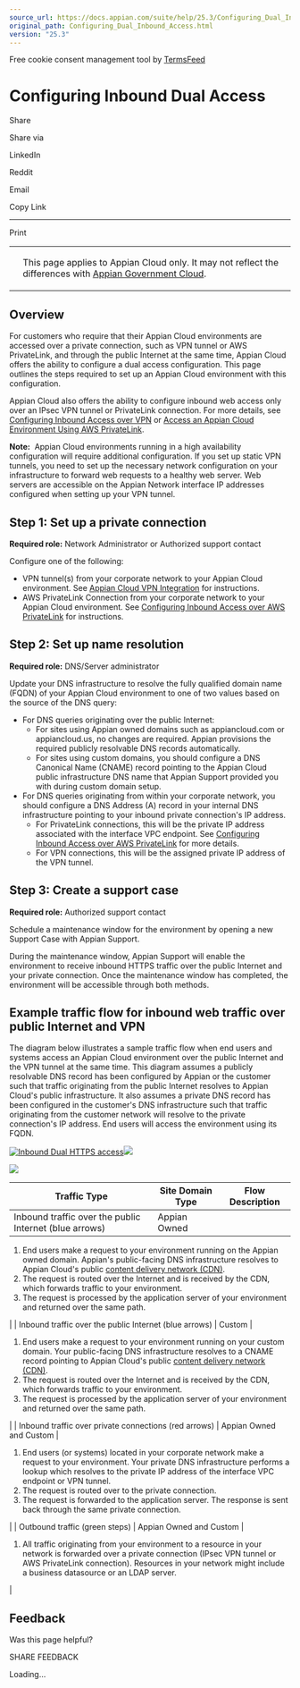 ```yaml
---
source_url: https://docs.appian.com/suite/help/25.3/Configuring_Dual_Inbound_Access.html
original_path: Configuring_Dual_Inbound_Access.html
version: "25.3"
---
```


Free cookie consent management tool by [TermsFeed](https://www.termsfeed.com/)

# Configuring Inbound Dual Access

Share

Share via

LinkedIn

Reddit

Email

Copy Link

* * *

Print

<table><tbody><tr><td><i class="bi bi-clouds" aria-hidden="true"></i></td><td><p>This page applies to Appian Cloud only. It may not reflect the differences with <a href="/suite/help/25.3/appian-government-cloud-overview.html">Appian Government Cloud</a>.</p></td></tr></tbody></table>

## Overview

For customers who require that their Appian Cloud environments are accessed over a private connection, such as VPN tunnel or AWS PrivateLink, and through the public Internet at the same time, Appian Cloud offers the ability to configure a dual access configuration. This page outlines the steps required to set up an Appian Cloud environment with this configuration.

Appian Cloud also offers the ability to configure inbound web access only over an IPsec VPN tunnel or PrivateLink connection. For more details, see [Configuring Inbound Access over VPN](Configuring_Inbound_Access_Over_VPN.html) or [Access an Appian Cloud Environment Using AWS PrivateLink](Access_Appian_Cloud_instance_using_AWS_PrivateLink.html).

**Note:**  Appian Cloud environments running in a high availability configuration will require additional configuration. If you set up static VPN tunnels, you need to set up the necessary network configuration on your infrastructure to forward web requests to a healthy web server. Web servers are accessible on the Appian Network interface IP addresses configured when setting up your VPN tunnel.

## Step 1: Set up a private connection

**Required role:** Network Administrator or Authorized support contact

Configure one of the following:

-   VPN tunnel(s) from your corporate network to your Appian Cloud environment. See [Appian Cloud VPN Integration](Cloud_VPN_Integration.html) for instructions.
-   AWS PrivateLink Connection from your corporate network to your Appian Cloud environment. See [Configuring Inbound Access over AWS PrivateLink](Access_Appian_Cloud_instance_using_AWS_PrivateLink.html) for instructions.

## Step 2: Set up name resolution

**Required role:** DNS/Server administrator

Update your DNS infrastructure to resolve the fully qualified domain name (FQDN) of your Appian Cloud environment to one of two values based on the source of the DNS query:

-   For DNS queries originating over the public Internet:
    -   For sites using Appian owned domains such as appiancloud.com or appiancloud.us, no changes are required. Appian provisions the required publicly resolvable DNS records automatically.
    -   For sites using custom domains, you should configure a DNS Canonical Name (CNAME) record pointing to the Appian Cloud public infrastructure DNS name that Appian Support provided you with during custom domain setup.
-   For DNS queries originating from within your corporate network, you should configure a DNS Address (A) record in your internal DNS infrastructure pointing to your inbound private connection's IP address.
    -   For PrivateLink connections, this will be the private IP address associated with the interface VPC endpoint. See [Configuring Inbound Access over AWS PrivateLink](Access_Appian_Cloud_instance_using_AWS_PrivateLink.html#setup) for more details.
    -   For VPN connections, this will be the assigned private IP address of the VPN tunnel.

## Step 3: Create a support case

**Required role:** Authorized support contact

Schedule a maintenance window for the environment by opening a new Support Case with Appian Support.

During the maintenance window, Appian Support will enable the environment to receive inbound HTTPS traffic over the public Internet and your private connection. Once the maintenance window has completed, the environment will be accessible through both methods.

## Example traffic flow for inbound web traffic over public Internet and VPN

The diagram below illustrates a sample traffic flow when end users and systems access an Appian Cloud environment over the public Internet and the VPN tunnel at the same time. This diagram assumes a publicly resolvable DNS record has been configured by Appian or the customer such that traffic originating from the public Internet resolves to Appian Cloud's public infrastructure. It also assumes a private DNS record has been configured in the customer's DNS infrastructure such that traffic originating from the customer network will resolve to the private connection's IP address. End users will access the environment using its FQDN.

[![Inbound Dual HTTPS access](images/dual_inbound_web_access.png)![](/suite/help/25.3/images/rn/zoom_magnify_center.png)](#img216)

[![](images/dual_inbound_web_access.png)](#_)

| Traffic Type | Site Domain Type | Flow Description |
| --- | --- | --- |
| Inbound traffic over the public Internet (blue arrows) | Appian Owned |
1.  End users make a request to your environment running on the Appian owned domain. Appian's public-facing DNS infrastructure resolves to Appian Cloud's public [content delivery network (CDN)](Appian_Cloud_Content_Delivery.html).
2.  The request is routed over the Internet and is received by the CDN, which forwards traffic to your environment.
3.  The request is processed by the application server of your environment and returned over the same path.

 |
| Inbound traffic over the public Internet (blue arrows) | Custom |

1.  End users make a request to your environment running on your custom domain. Your public-facing DNS infrastructure resolves to a CNAME record pointing to Appian Cloud's public [content delivery network (CDN)](Appian_Cloud_Content_Delivery.html).
2.  The request is routed over the Internet and is received by the CDN, which forwards traffic to your environment.
3.  The request is processed by the application server of your environment and returned over the same path.

 |
| Inbound traffic over private connections (red arrows) | Appian Owned and Custom |

1.  End users (or systems) located in your corporate network make a request to your environment. Your private DNS infrastructure performs a lookup which resolves to the private IP address of the interface VPC endpoint or VPN tunnel.
2.  The request is routed over to the private connection.
3.  The request is forwarded to the application server. The response is sent back through the same private connection.

 |
| Outbound traffic (green steps) | Appian Owned and Custom |

1.  All traffic originating from your environment to a resource in your network is forwarded over a private connection (IPsec VPN tunnel or AWS PrivateLink connection). Resources in your network might include a business datasource or an LDAP server.

 |

## Feedback

Was this page helpful?

SHARE FEEDBACK

Loading...